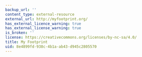 ```yaml
---
backup_url: ''
content_type: external-resource
external_url: http://myfootprint.org/
has_external_licence_warning: true
has_external_license_warning: true
is_broken: ''
license: https://creativecommons.org/licenses/by-nc-sa/4.0/
title: My Footprint
uid: 8e4899fd-938c-4b1a-ab43-d945c2805570
---
```

